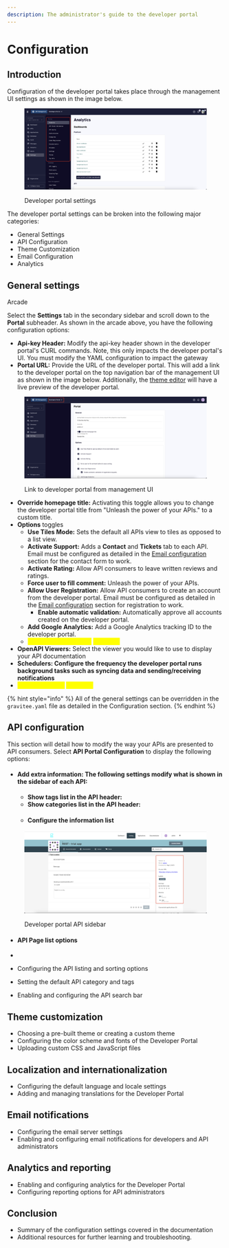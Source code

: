```yaml
---
description: The administrator's guide to the developer portal
---
```


# Configuration

## Introduction

Configuration of the developer portal takes place through the management UI settings as shown in the image below.

<figure><img src="../../../.gitbook/assets/dev_portal_settings.png" alt=""><figcaption><p>Developer portal settings</p></figcaption></figure>

The developer portal settings can be broken into the following major categories:

* General Settings
* API Configuration
* Theme Customization
* Email Configuration
* Analytics

## General settings

Arcade



Select the **Settings** tab in the secondary sidebar and scroll down to the **Portal** subheader. As shown in the arcade above, you have the following configuration options:

* **Api-key Header:** Modify the api-key header shown in the developer portal's CURL commands. Note, this only impacts the developer portal's UI. You must modify the YAML configuration to impact the gateway
* **Portal URL:** Provide the URL of the developer portal. This will add a link to the developer portal on the top navigation bar of the management UI as shown in the image below. Additionally, the [theme editor](advanced-developer-portal-configuration.md#theme-customization) will have a live preview of the developer portal.

<figure><img src="../../../.gitbook/assets/dev_portal_link.png" alt=""><figcaption><p>Link to developer portal from management UI</p></figcaption></figure>

* **Override homepage title:** Activating this toggle allows you to change the developer portal title from "Unleash the power of your APIs." to a custom title.
* **Options** toggles
  * **Use Tiles Mode:** Sets the default all APIs view to tiles as opposed to a list view.
  * **Activate Support:** Adds a **Contact** and **Tickets** tab to each API.  Email must be configured as detailed in the [Email configuration](advanced-developer-portal-configuration.md#email-notifications) section for the contact form to work.
  * **Activate Rating:** Allow API consumers to leave written reviews and ratings.
  * **Force user to fill comment:** Unleash the power of your APIs.
  * **Allow User Registration:** Allow API consumers to create an account from the developer portal. Email must be configured as detailed in the [Email configuration](advanced-developer-portal-configuration.md#email-notifications) section for registration to work.
    * **Enable automatic validation:** Automatically approve all accounts created on the developer portal.
  * **Add Google Analytics:** Add a Google Analytics tracking ID to the developer portal.
  * <mark style="color:yellow;">**Allow Upload Images:**</mark> <mark style="color:yellow;"></mark> <mark style="color:yellow;"></mark><mark style="color:yellow;">Unknown</mark>
* **OpenAPI Viewers:** Select the viewer you would like to use to display your API documentation
* **Schedulers: Configure the frequency the developer portal runs background tasks such as syncing data and sending/receiving notifications**
* <mark style="color:yellow;">**Documentation:**</mark> <mark style="color:yellow;"></mark><mark style="color:yellow;">Unknown</mark>

{% hint style="info" %}
All of the general settings can be overridden in the `gravitee.yaml` file as detailed in the Configuration section.
{% endhint %}

## API configuration

This section will detail how to modify the way your APIs are presented to API consumers. Select **API Portal Configuration** to display the following options:

* #### Add extra information: The following settings modify what is shown in the sidebar of each API:
  * **Show tags list in the API header:**&#x20;
  * **Show categories list in the API header:**
  * #### Configure the information list

<figure><img src="../../../.gitbook/assets/Screenshot 2023-05-09 at 6.09.58 PM.png" alt=""><figcaption><p>Developer portal API sidebar</p></figcaption></figure>





*   #### API Page list options


*
* Configuring the API listing and sorting options
* Setting the default API category and tags
* Enabling and configuring the API search bar

## Theme customization

* Choosing a pre-built theme or creating a custom theme
* Configuring the color scheme and fonts of the Developer Portal
* Uploading custom CSS and JavaScript files

## Localization and internationalization

* Configuring the default language and locale settings
* Adding and managing translations for the Developer Portal

## Email notifications

* Configuring the email server settings
* Enabling and configuring email notifications for developers and API administrators

## Analytics and reporting

* Enabling and configuring analytics for the Developer Portal
* Configuring reporting options for API administrators

## Conclusion

* Summary of the configuration settings covered in the documentation
* Additional resources for further learning and troubleshooting.
